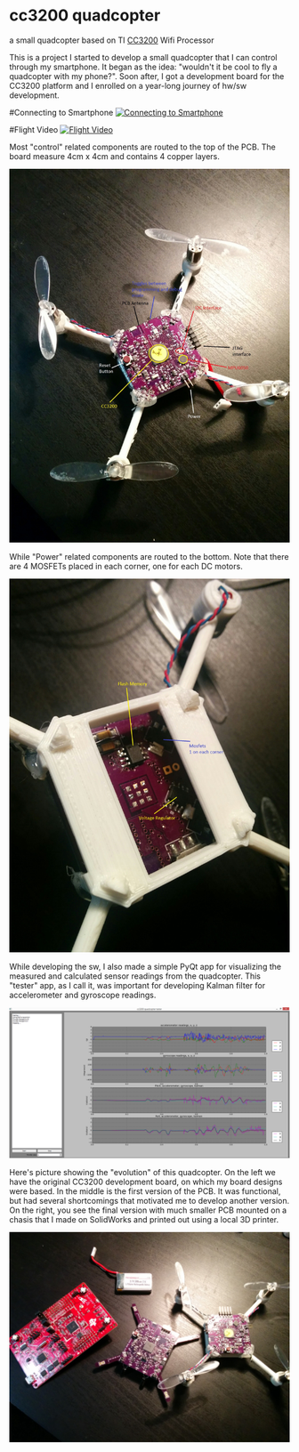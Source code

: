 # cc3200 quadcopter
a small quadcopter based on TI [CC3200](http://www.ti.com/product/cc3200) Wifi Processor

This is a project I started to develop a small quadcopter that I can control through my smartphone. It began as the idea: "wouldn't it be cool to fly a quadcopter with my phone?". Soon after, I got a development board for the CC3200 platform and I enrolled on a year-long journey of hw/sw development.

#Connecting to Smartphone
[![Connecting to Smartphone](https://img.youtube.com/vi/c3Ppp-kUkaQ/0.jpg)](https://youtu.be/c3Ppp-kUkaQ)

#Flight Video
[![Flight Video](https://img.youtube.com/vi/NUO0UMu_Gpo/0.jpg)](https://youtu.be/NUO0UMu_Gpo)

Most "control" related components are routed to the top of the PCB. The board measure 4cm x 4cm and contains 4 copper layers.

<img src="./pictures/quadcopter_top_view.jpg" width="640">

While "Power" related components are routed to the bottom. Note that there are 4 MOSFETs placed in each corner, one for each DC motors.

<img src="./pictures/quadcopter_bottom_view.jpg" width="640">

While developing the sw, I also made a simple PyQt app for visualizing the measured and calculated sensor readings from the quadcopter. This "tester" app, as I call it, was important for developing Kalman filter for accelerometer and gyroscope readings.

<img src="./pictures/pyqt_quadcopter_tester.png" width="960">

Here's picture showing the "evolution" of this quadcopter. On the left we have the original CC3200 development board, on which my board designs were based. In the middle is the first version of the PCB. It was functional, but had several shortcomings that motivated me to develop another version. On the right, you see the final version with much smaller PCB mounted on a chasis that I made on SolidWorks and printed out using a local 3D printer.

<img src="./pictures/evolution.jpg" width="960">
